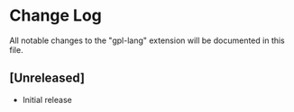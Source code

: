 # Change Log

All notable changes to the "gpl-lang" extension will be documented in this file.

## [Unreleased]

- Initial release
